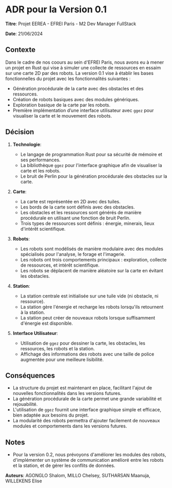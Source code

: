 # ADR pour la Version 0.1

**Titre**: Projet EEREA - EFREI Paris - M2 Dev Manager FullStack

**Date**: 21/06/2024

## Contexte
Dans le cadre de nos coours au sein d'EFREI Paris, nous avons eu à mener un projet en Rust qui vise à simuler une collecte de ressources en essaim sur une carte 2D par des robots. 
La version 0.1 vise à établir les bases fonctionnelles du projet avec les fonctionnalités suivantes :
- Génération procédurale de la carte avec des obstacles et des ressources.
- Création de robots basiques avec des modules génériques.
- Exploration basique de la carte par les robots.
- Première implémentation d’une interface utilisateur avec `ggez` pour visualiser la carte et le mouvement des robots.

## Décision
1. **Technologie**:
   -  Le langage de programmation Rust pour sa sécurité de mémoire et ses performances.
   -  La bibliothèque `ggez` pour l'interface graphique afin de visualiser la carte et les robots.
   -  Le bruit de Perlin pour la génération procédurale des obstacles sur la carte.

2. **Carte**:
   - La carte est représentée en 2D avec des tuiles.
   - Les bords de la carte sont définis avec des obstacles.
   - Les obstacles et les ressources sont générés de manière procédurale en utilisant une fonction de bruit Perlin.
   - Trois types de ressources sont définis : énergie, minerais, lieux d'intérêt scientifique.

3. **Robots**:
   - Les robots sont modélisés de manière modulaire avec des modules spécialisés pour l'analyse, le forage et l'imagerie.
   - Les robots ont trois comportements principaux : exploration, collecte de ressources, et intérêt scientifique.
   - Les robots se déplacent de manière aléatoire sur la carte en évitant les obstacles.

4. **Station**:
   - La station centrale est initialisée sur une tuile vide (ni obstacle, ni ressource).
   - La station gère l'énergie et recharge les robots lorsqu'ils retournent à la station.
   - La station peut créer de nouveaux robots lorsque suffisamment d'énergie est disponible.

5. **Interface Utilisateur**:
   - Utilisation de `ggez` pour dessiner la carte, les obstacles, les ressources, les robots et la station.
   - Affichage des informations des robots avec une taille de police augmentée pour une meilleure lisibilité.

## Conséquences
- La structure du projet est maintenant en place, facilitant l'ajout de nouvelles fonctionnalités dans les versions futures.
- La génération procédurale de la carte permet une grande variabilité et rejouabilité.
- L'utilisation de `ggez` fournit une interface graphique simple et efficace, bien adaptée aux besoins du projet.
- La modularité des robots permettra d'ajouter facilement de nouveaux modules et comportements dans les versions futures.

## Notes
- Pour la version 0.2, nous prévoyons d'améliorer les modules des robots, d'implémenter un système de communication amélioré entre les robots et la station, et de gérer les conflits de données.

**Auteurs**: AGONGLO Shalom, MILLO Chelsey, SUTHARSAN Maanuja, WILLEKENS Elise
